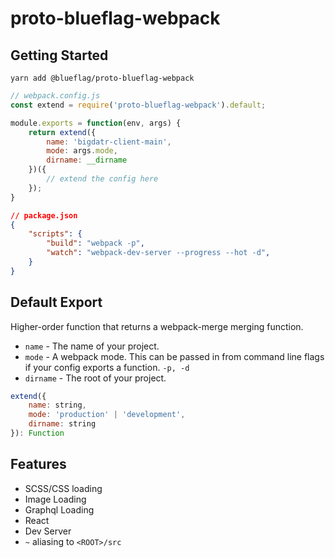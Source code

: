 # proto-blueflag-webpack

## Getting Started

```
yarn add @blueflag/proto-blueflag-webpack
```

```js
// webpack.config.js
const extend = require('proto-blueflag-webpack').default;

module.exports = function(env, args) {
    return extend({
        name: 'bigdatr-client-main', 
        mode: args.mode,
        dirname: __dirname
    })({
        // extend the config here
    });
}
```

```json
// package.json
{
    "scripts": {
        "build": "webpack -p",
        "watch": "webpack-dev-server --progress --hot -d",
    }
}
```


## Default Export
Higher-order function that returns a webpack-merge merging function.

* `name` - The name of your project.
* `mode` - A webpack mode. This can be passed in from command line flags if your config exports a function. `-p, -d`
* `dirname` - The root of your project.

```js
extend({
    name: string, 
    mode: 'production' | 'development', 
    dirname: string 
}): Function 
```


## Features
* SCSS/CSS loading
* Image Loading
* Graphql Loading
* React
* Dev Server
* `~` aliasing to `<ROOT>/src`


